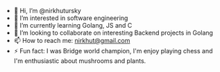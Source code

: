 - 👋 Hi, I’m @nirkhutursky
- 👀 I’m interested in software engineering
- 🌱 I’m currently learning Golang, JS and C
- 💞️ I’m looking to collaborate on interesting Backend projects in Golang
- 📫 How to reach me: nirkhut@gmail.com
- ⚡ Fun fact: I was Bridge world champion, I'm enjoy playing chess and I'm enthusiastic about mushrooms and plants. 

<!---
nirkhutursky/nirkhutursky is a ✨ special ✨ repository because its `README.md` (this file) appears on your GitHub profile.
You can click the Preview link to take a look at your changes.
--->
